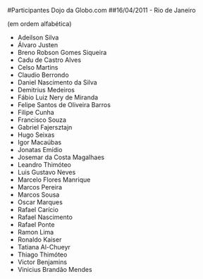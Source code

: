 #Participantes Dojo da Globo.com
##16/04/2011 - Rio de Janeiro

(em ordem alfabética)

* Adeilson Silva
* Álvaro Justen
* Breno Robson Gomes Siqueira
* Cadu de Castro Alves
* Celso Martins
* Claudio Berrondo
* Daniel Nascimento da Silva
* Demitrius Medeiros
* Fábio Luiz Nery de Miranda
* Felipe Santos de Oliveira Barros
* Filipe Cunha
* Francisco Souza
* Gabriel Fajersztajn
* Hugo Seixas
* Igor Macaúbas
* Jonatas Emídio
* Josemar da Costa Magalhaes
* Leandro Thimóteo
* Luis Gustavo Neves
* Marcelo Flores Manrique
* Marcos Pereira 
* Marcos Sousa
* Oscar Marques
* Rafael Carício
* Rafael Nascimento
* Rafael Ponte
* Ramon Lima
* Ronaldo Kaiser
* Tatiana Al-Chueyr
* Thiago Thimóteo
* Victor Benjamins
* Vinicius Brandão Mendes
